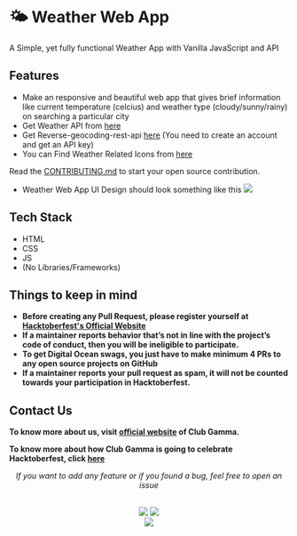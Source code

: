 # 🌤 Weather Web App

A Simple, yet fully functional Weather App with Vanilla JavaScript and API

## Features

- Make an responsive and beautiful web app that gives brief information like current temperature (celcius) and weather type (cloudy/sunny/rainy) on searching a particular city
- Get Weather API from [here](https://home.openweathermap.org/users/sign_up)
- Get Reverse-geocoding-rest-api [here](https://www.mapmyindia.com/api/advanced-maps/doc/reverse-geocoding-api#/Reverse%20Geocode%20API)
  (You need to create an account and get an API key)
- You can Find Weather Related Icons from [here](https://www.flaticon.com/free-icons/weather-app)

Read the [CONTRIBUTING.md](https://github.com/clubgamma/Weather-Web-App/blob/main/CONTRIBUTING.md) to start your open source contribution.

- Weather Web App UI Design should look something like this
  <img src="https://cdn.dribbble.com/users/117472/screenshots/2298243/010-day_weatherwidget.jpg?compress=1&resize=800x600">

## Tech Stack

- HTML
- CSS
- JS
- (No Libraries/Frameworks)

## Things to keep in mind

- **Before creating any Pull Request, please register yourself at [Hacktoberfest's Official Website](https://hacktoberfest.digitalocean.com/)**
- **If a maintainer reports behavior that’s not in line with the project’s code of conduct, then you will be ineligible to participate.**
- **To get Digital Ocean swags, you just have to make minimum 4 PRs to any open source projects on GitHub**
- **If a maintainer reports your pull request as spam, it will not be counted towards your participation in Hacktoberfest.**

## Contact Us

**To know more about us, visit [official website](https://clubgamma.github.io/) of Club Gamma.**

**To know more about how Club Gamma is going to celebrate Hacktoberfest, click [here](https://clubgamma.github.io/hacktoberfest2021/)**

<div align="center">  
<i>If you want to add any feature or if you found a bug, feel free to open an issue</i><br><br>

![](https://img.shields.io/badge/Star-If_Liked-%23FF0000.svg?&style=flat&logoColor=white&color=white)
![](https://img.shields.io/badge/Fork-If_you_found_interesting-%23FF0000.svg?&style=flat&logoColor=white&color=white)<br>
<a href="https://github.com/clubgamma/Tic-Tac-Toe-Game/issues/new"><img src="https://img.shields.io/badge/Query-Ask_Us_Anything-blue"/></a><br>
<br>

</div>
